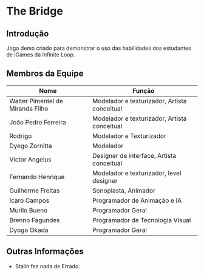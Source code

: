 # The Bridge
## Introdução

Jogo demo criado para demonstrar o uso das habilidades dos estudantes de iGames da Infinite Loop.

## Membros da Equipe

|Nome|Função|
| ------------- | -----|
| Walter Pimentel de Miranda Filho| Modelador e texturizador, Artista conceitual|
| João Pedro Ferreira|Modelador e texturizador, Artista conceitual|
|Rodrigo | Modelador e Texturizador|
|Dyego Zornitta|Modelador|
|Victor Angelus|Designer de interface, Artista conceitual|
|Fernando Henrique|Modelador e texturizador, level designer|
|Guilherme Freitas|Sonoplasta, Animador|
|Icaro Campos|Programador de Animação e IA|
|Murilo Bueno|Programador Geral|
|Brenno Fagundes|Programador de Tecnologia Visual|
|Dyogo Okada|Programador Geral|

## Outras Informações

* Stalin fez nada de Errado.
